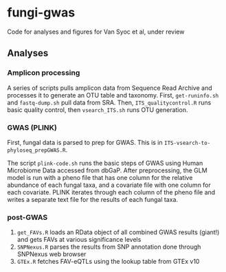 # fungi-gwas
Code for analyses and figures for Van Syoc et al, under review

## Analyses 

### Amplicon processing 

A series of scripts pulls amplicon data from Sequence Read Archive and processes it to generate an OTU table and taxonomy. First, `get-runinfo.sh` and `fastq-dump.sh` pull data from SRA. Then, `ITS_qualitycontrol.R` runs basic quality control, then `vsearch_ITS.sh` runs OTU generation.

### GWAS (PLINK)

First, fungal data is parsed to prep for GWAS. This is in `ITS-vsearch-to-phyloseq_prepGWAS.R`.

The script `plink-code.sh` runs the basic steps of GWAS using Human Microbiome Data accessed from dbGaP. After preprocessing, the GLM model is run with a pheno file that has one column for the relative abundance of each fungal taxa, and a covariate file with one column for each covariate. PLINK iterates through each column of the pheno file and writes a separate text file for the results of each fungal taxa. 

### post-GWAS 

1. `get_FAVs.R` loads an RData object of all combined GWAS results (giant!) and gets FAVs at various significance levels  
2. `SNPNexus.R` parses the results from SNP annotation done through SNPNexus web browser  
3. `GTEx.R` fetches FAV-eQTLs using the lookup table from GTEx v10